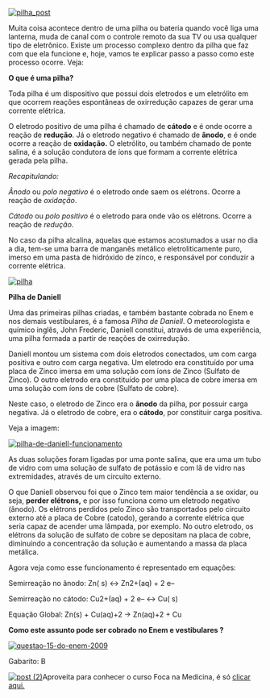 [![](https://blog.enem.com.br/wp-content/uploads/2017/04/pilha_post-696x696.jpg "pilha_post")](https://blog.enem.com.br/wp-content/uploads/2017/04/pilha_post.jpg)

Muita coisa acontece dentro de uma pilha ou bateria quando você liga uma lanterna, muda de canal com o controle remoto da sua TV ou usa qualquer tipo de eletrônico. Existe um processo complexo dentro da pilha que faz com que ela funcione e, hoje, vamos te explicar passo a passo como este processo ocorre. Veja:

**O que é uma pilha?**

Toda pilha é um dispositivo que possui dois eletrodos e um eletrólito em que ocorrem reações espontâneas de oxirredução capazes de gerar uma corrente elétrica.

O eletrodo positivo de uma pilha é chamado de **cátodo** e é onde ocorre a reação de **redução**. Já o eletrodo negativo é chamado de **ânodo**, e é onde ocorre a reação de **oxidação.** O eletrólito, ou também chamado de ponte salina, é a solução condutora de íons que formam a corrente elétrica gerada pela pilha.

*Recapitulando:* 

*Ânodo* ou *polo negativo* é o eletrodo onde saem os elétrons. Ocorre a reação de *oxidação*.

*Cátodo* ou *polo positivo* é o eletrodo para onde vão os elétrons. Ocorre a reação de *redução*.

No caso da pilha alcalina, aquelas que estamos acostumados a usar no dia a dia, tem-se uma barra de manganês metálico eletroliticamente puro, imerso em uma pasta de hidróxido de zinco, e responsável por conduzir a corrente elétrica.

[![pilha](https://blog.enem.com.br/wp-content/uploads/2016/06/pilha.jpg)](https://blog.enem.com.br/wp-content/uploads/2016/06/pilha.jpg)

**Pilha de Daniell**

Uma das primeiras pilhas criadas, e também bastante cobrada no Enem e nos demais vestibulares, é a famosa *Pilha de Daniell*. O meteorologista e químico inglês, John Frederic, Daniell constitui, através de uma experiência, uma pilha formada a partir de reações de oxirredução.

Daniell montou um sistema com dois eletrodos conectados, um com carga positiva e outro com carga negativa. Um eletrodo era constituído por uma placa de Zinco imersa em uma solução com íons de Zinco (Sulfato de Zinco). O outro eletrodo era constituído por uma placa de cobre imersa em uma solução com íons de cobre (Sulfato de cobre).

Neste caso, o eletrodo de Zinco era o **ânodo** da pilha, por possuir carga negativa. Já o eletrodo de cobre, era o **cátodo**, por constituir carga positiva.

Veja a imagem:

[![pilha-de-daniell-funcionamento](https://blog.enem.com.br/wp-content/uploads/2016/06/pilha-de-daniell-funcionamento.jpg)](https://blog.enem.com.br/wp-content/uploads/2016/06/pilha-de-daniell-funcionamento.jpg)

As duas soluções foram ligadas por uma ponte salina, que era uma um tubo de vidro com uma solução de sulfato de potássio e com lã de vidro nas extremidades, através de um circuito externo.

O que Daniell observou foi que o Zinco tem maior tendência a se oxidar, ou seja, **perder elétrons,** e por isso funciona como um eletrodo negativo (ânodo). Os elétrons perdidos pelo Zinco são transportados pelo circuito externo até a placa de Cobre (catodo), gerando a corrente elétrica que seria capaz de acender uma lâmpada, por exemplo. No outro eletrodo, os elétrons da solução de sulfato de cobre se depositam na placa de cobre, diminuindo a concentração da solução e aumentando a massa da placa metálica.

Agora veja como esse funcionamento é representado em equações:

Semirreação no ânodo: Zn( s) ↔ Zn2+(aq) \+ 2 e–

Semirreação no cátodo: Cu2+(aq) \+ 2 e– ↔ Cu( s)

Equação Global: Zn(s) + Cu(aq)+2 → Zn(aq)+2 + Cu

**Como este assunto pode ser cobrado no Enem e vestibulares ?** 

[![questao-15-do-enem-2009](https://blog.enem.com.br/wp-content/uploads/2016/06/questao-15-do-enem-2009.jpg)](https://blog.enem.com.br/wp-content/uploads/2016/06/questao-15-do-enem-2009.jpg)

Gabarito: B

[![post (2)](https://blog.enem.com.br/wp-content/uploads/2016/05/post-2-300x300.png)](https://blog.enem.com.br/eletroquimica-voce-sabe-como-funciona-uma-pilha/bit.ly/FocanaMedicina)Aproveita para conhecer o curso Foca na Medicina, é só [clicar aqui.](https://bit.ly/FocanaMedicina)